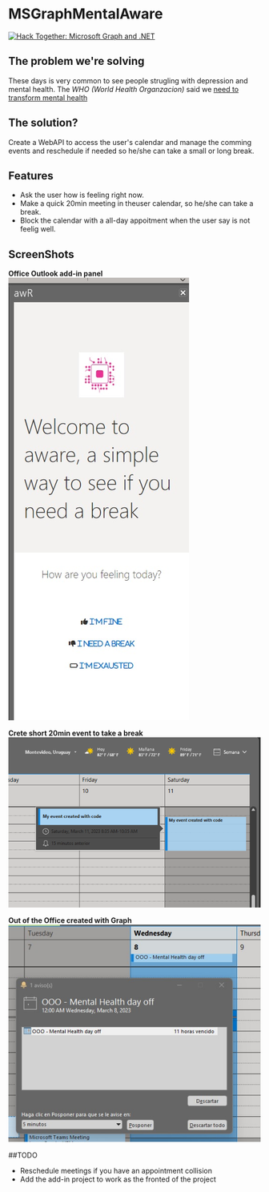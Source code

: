 # MSGraphMentalAware


[![Hack Together: Microsoft Graph and .NET](https://img.shields.io/badge/Microsoft%20-Hack--Together-orange?style=for-the-badge&logo=microsoft)](https://github.com/microsoft/hack-together)


## The problem we're solving
These days is very common to see people strugling with depression and mental health. The _WHO (World Health Organzacion)_ said we [need to transform mental health](https://www.who.int/news/item/17-06-2022-who-highlights-urgent-need-to-transform-mental-health-and-mental-health-care)


## The solution?
Create a WebAPI to access the user's calendar and manage the comming events and reschedule if needed so he/she can take a small or long break.

## Features

- Ask the user how is feeling right now.
- Make a quick 20min meeting in theuser calendar, so he/she can take a break.
- Block the calendar with a all-day appoitment when the user say is not feelig well. 

## ScreenShots

**Office Outlook add-in panel**  
![OOO created with the graph](./awareaddin.png)


**Crete short 20min event to take a break**  
![OOO created with the graph](./createEvent.png)  
  

**Out of the Office created with Graph**  
![OOO created with the graph](./OOO.png)


##TODO
- Reschedule meetings if you have an appointment collision
- Add the add-in project to work as the fronted of the project
